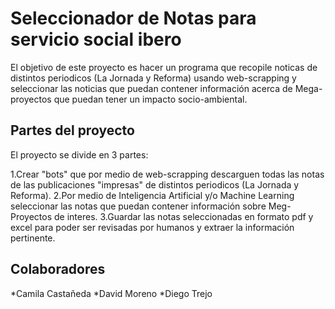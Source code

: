 # Seleccionador de Notas para servicio social ibero

El objetivo de este proyecto es hacer un programa que recopile noticas de distintos periodicos (La Jornada y Reforma) usando web-scrapping y
seleccionar las noticias que puedan contener información acerca de Mega-proyectos que puedan tener un impacto socio-ambiental.

## Partes del proyecto

El proyecto se divide en 3 partes:

1.Crear "bots" que por medio de web-scrapping descarguen todas las notas de las publicaciones "impresas" de distintos periodicos (La Jornada y Reforma).
2.Por medio de Inteligencia Artificial y/o Machine Learning seleccionar las notas que puedan contener información sobre Meg-Proyectos de interes.
3.Guardar las notas seleccionadas en formato pdf y excel para poder ser revisadas por humanos y extraer la información pertinente.

## Colaboradores

*Camila Castañeda
*David Moreno
*Diego Trejo
